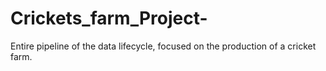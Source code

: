 # Crickets_farm_Project-
Entire pipeline of the data lifecycle, focused on the production of a cricket farm.
